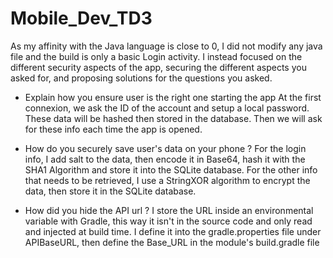 # Mobile_Dev_TD3
As my affinity with the Java language is close to 0, I did not modify any java file and the build is only a basic Login activity.
I instead focused on the different security aspects of the app, securing the different aspects you asked for, and proposing solutions for the 
questions you asked.

- Explain how you ensure user is the right one starting the app
At the first connexion, we ask the ID of the account and setup a local password. These data will be hashed then stored in the database.
Then we will ask for these info each time the app is opened. 

- How do you securely save user's data on your phone ?
For the login info, I add salt to the data, then encode it in Base64, hash it with the SHA1 Algorithm and store it into the SQLite database.
For the other info that needs to be retrieved, I use a StringXOR algorithm to encrypt the data, then store it in the SQLite database.

- How did you hide the API url ?
 I store the URL inside an environmental variable with Gradle, this way it isn't in the source code and only read and injected at build time.
 I define it into the gradle.properties file under APIBaseURL, then define the Base_URL in the module's build.gradle file

